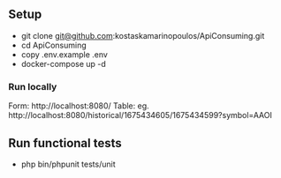## Setup

- git clone git@github.com:kostaskamarinopoulos/ApiConsuming.git
- cd ApiConsuming
- copy .env.example .env
- docker-compose up -d

### Run locally

Form: http://localhost:8080/
Table: eg. http://localhost:8080/historical/1675434605/1675434599?symbol=AAOI

## Run functional tests

- php bin/phpunit tests/unit